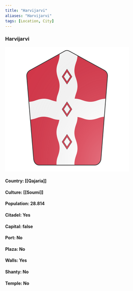```yaml
---
title: "Harvijarvi"
aliases: "Harvijarvi"
tags: [Location, City]
---
```

### Harvijarvi
![](attachment/2cb18194f314c4479f984631eb622e99.svg)

#### Country: [[Qajaria]]

#### Culture: [[Soumi]]

#### Population: 28.814

#### Citadel: Yes

#### Capital: false

#### Port: No

#### Plaza: No

#### Walls: Yes

#### Shanty: No

#### Temple: No

